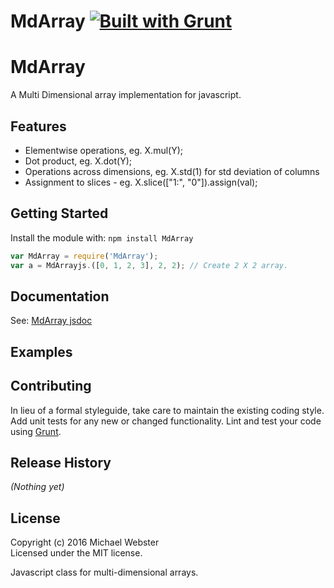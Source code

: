 # MdArray [![Built with Grunt](https://cdn.gruntjs.com/builtwith.png)](http://gruntjs.com/)

# MdArray

A Multi Dimensional array implementation for javascript.

## Features ##
* Elementwise operations, eg. X.mul(Y);
* Dot product, eg. X.dot(Y);
* Operations across dimensions, eg. X.std(1) for std deviation of columns
* Assignment to slices - eg. X.slice(["1:", "0"]).assign(val);

## Getting Started
Install the module with: `npm install MdArray`

```javascript
var MdArray = require('MdArray');
var a = MdArrayjs.([0, 1, 2, 3], 2, 2); // Create 2 X 2 array.
```

## Documentation

See: [MdArray jsdoc](https://github.com/MichaelJWebster/MdArray/blob/master/doc/index.html)

## Examples


## Contributing
In lieu of a formal styleguide, take care to maintain the existing coding style. Add unit tests for any new or changed functionality. Lint and test your code using [Grunt](http://gruntjs.com/).

## Release History
_(Nothing yet)_

## License
Copyright (c) 2016 Michael Webster  
Licensed under the MIT license.

Javascript class for multi-dimensional arrays.

